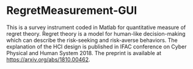 # RegretMeasurement-GUI
This is a survey instrument coded in Matlab for quantitative measure of regret theory. Regret theory is a model for human-like decision-making which can describe the risk-seeking and risk-averse behaviors. The explanation of the HCI design is published in IFAC conference on Cyber Physical and Human System 2018. The preprint is available at https://arxiv.org/abs/1810.00462.  
